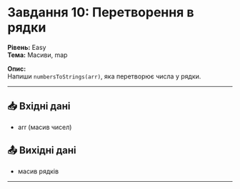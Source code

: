# Завдання 10: Перетворення в рядки  
**Рівень:** Easy  
**Тема:** Масиви, map  

**Опис:**  
Напиши `numbersToStrings(arr)`, яка перетворює числа у рядки.  

---
## 📥 Вхідні дані
- arr (масив чисел)

## 📤 Вихідні дані
- масив рядків  

---